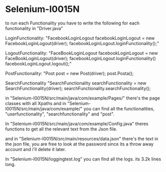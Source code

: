 # Selenium-I0015N
to run each Functionality you have to write the following for each functionality in "Driver.java"

LoginFunctionality:   "FacebookLoginLogout facebookLoginLogout = new FacebookLoginLogout(driver);
                       facebookLoginLogout.loginFunctionality();"

LogoutFunctionality:  "FaceBookLoginLogout facebookLoginLogout = new FaceBookLoginLogout(driver);
                       facebookLoginLogout.loginFunctionality()
                       facebookLoginLogout.logout();"
                      
PostFunctionality:    "Post post = new Post(driver);
                       post.Posta();
                       
SearchFunctionality   "SearchFunctionality searchFunctionality = new SearchFunctionality(driver);
                       searchFunctionality.searchFunctionality();
                       
in "Selenium-I0015N/src/main/java/com/example/Pages/" there's the page classes with all Xpaths
and in "Selenium-I0015N/src/main/java/com/example/" you can find all the functionalities, "userfunctionality", "searchfunctionality" and "post".

In "Selenium-I0015N/src/main/java/com/example/Config.java" theres functions to get all the relevant text from the Json file.

and in "Selenium-I0015N/src/main/resources/data.json" there's the text in the json file, you are free to look at the password since its a throw away       account and i'll delete it later.
           
In "Selenium-I0015N/loggingtest.log" you can find all the logs. its 3.2k lines long.
